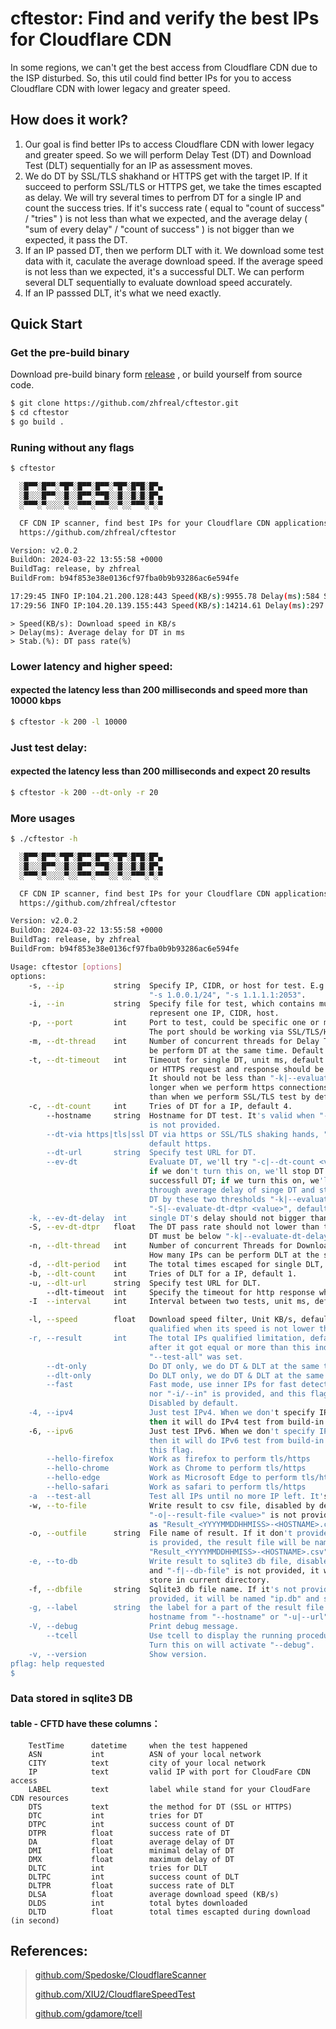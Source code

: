 # cftestor:  Find and verify the best IPs for Cloudflare CDN

In some regions, we can't get the best access from Cloudflare CDN due to the ISP disturbed. So, this util could find better IPs for you to access Cloudflare CDN with lower legacy and greater speed.

## How does it work?
1. Our goal is find better IPs to access Cloudflare CDN with lower legacy and greater speed. So we will perform Delay Test (DT) and Download Test (DLT) sequentially for an IP as assessment moves. <br>
2. We do DT by SSL/TLS shakhand or HTTPS get with the target IP. If it succeed to perform SSL/TLS or HTTPS get, we take the times escapted as delay. We will try several times to perfrom DT for a single IP and count the success tries. If it's success rate ( equal to "count of success" / "tries" ) is not less than what we expected, and the average delay ( "sum of every delay" / "count of success" ) is not bigger than we expected, it pass the DT. <br>
3. If an IP passed DT, then we perform DLT with it. We download some test data with it, caculate the average download speed. If the average speed is not less than we expected, it's a successful DLT. We can perform several DLT sequentially to evaluate download speed accurately.<br>
4. If an IP passsed DLT, it's what we need exactly. <br>

## Quick Start

### Get the pre-build binary

Download pre-build binary form [release](https://github.com/zhfreal/cftestor/releases) , or build yourself from source code.

```bash
$ git clone https://github.com/zhfreal/cftestor.git
$ cd cftestor
$ go build .
```
### Runing without any flags
```bash
$ cftestor

  ░█▀▀░█▀▀░▀█▀░█▀▀░█▀▀░▀█▀░█▀█░█▀▄
  ░█░░░█▀▀░░█░░█▀▀░▀▀█░░█░░█░█░█▀▄
  ░▀▀▀░▀░░░░▀░░▀▀▀░▀▀▀░░▀░░▀▀▀░▀░▀

  CF CDN IP scanner, find best IPs for your Cloudflare CDN applications.
  https://github.com/zhfreal/cftestor

Version: v2.0.2
BuildOn: 2024-03-22 13:55:58 +0000
BuildTag: release, by zhfreal
BuildFrom: b94f853e38e0136cf97fba0b9b93286ac6e594fe

17:29:45 INFO IP:104.21.200.128:443 Speed(KB/s):9955.78 Delay(ms):584 Stab.(%):100.00
17:29:56 INFO IP:104.20.139.155:443 Speed(KB/s):14214.61 Delay(ms):297 Stab.(%):100.00
```

```
> Speed(KB/s): Download speed in KB/s
> Delay(ms): Average delay for DT in ms
> Stab.(%): DT pass rate(%)
```

### Lower latency and higher speed:
#### expected the latency less than 200 milliseconds and speed more than 10000 kbps
```bash
$ cftestor -k 200 -l 10000
```

### Just test delay:
#### expected the latency less than 200 milliseconds and expect 20 results
```bash
$ cftestor -k 200 --dt-only -r 20
```

### More usages
```bash
$ ./cftestor -h

  ░█▀▀░█▀▀░▀█▀░█▀▀░█▀▀░▀█▀░█▀█░█▀▄
  ░█░░░█▀▀░░█░░█▀▀░▀▀█░░█░░█░█░█▀▄
  ░▀▀▀░▀░░░░▀░░▀▀▀░▀▀▀░░▀░░▀▀▀░▀░▀

  CF CDN IP scanner, find best IPs for your Cloudflare CDN applications.
  https://github.com/zhfreal/cftestor

Version: v2.0.2
BuildOn: 2024-03-22 13:55:58 +0000
BuildTag: release, by zhfreal
BuildFrom: b94f853e38e0136cf97fba0b9b93286ac6e594fe

Usage: cftestor [options]
options:
    -s, --ip           string  Specify IP, CIDR, or host for test. E.g.: "-s 1.0.0.1", "-s 1.0.0.1/32",
                               "-s 1.0.0.1/24", "-s 1.1.1.1:2053".
    -i, --in           string  Specify file for test, which contains multiple lines. Each line
                               represent one IP, CIDR, host.
    -p, --port         int     Port to test, could be specific one or more ports at same time,
                               The port should be working via SSL/TLS/HTTPS protocol,  default 443.
    -m, --dt-thread    int     Number of concurrent threads for Delay Test(DT). How many IPs can
                               be perform DT at the same time. Default 20 threads.
    -t, --dt-timeout   int     Timeout for single DT, unit ms, default 1000ms. A single SSL/TLS
                               or HTTPS request and response should be finished before timeout.
                               It should not be less than "-k|--evaluate-dt-delay", It should be
                               longer when we perform https connections test by "-dt-via-https"
                               than when we perform SSL/TLS test by default.
    -c, --dt-count     int     Tries of DT for a IP, default 4.
        --hostname     string  Hostname for DT test. It's valid when "--dt-only" is no and "--dt-via https"
                               is not provided.
        --dt-via https|tls|ssl DT via https or SSL/TLS shaking hands, "--dt-via <https|tls|ssl>"
                               default https.
        --dt-url       string  Specify test URL for DT.
        --ev-dt                Evaluate DT, we'll try "-c|--dt-count <value>" to evaluate delay;
                               if we don't turn this on, we'll stop DT after we got the first
                               successfull DT; if we turn this on, we'll evaluate the test result
                               through average delay of singe DT and statistic of all successfull
                               DT by these two thresholds "-k|--evaluate-dt-delay <value>" and
                               "-S|--evaluate-dt-dtpr <value>", default turn off.
    -k, --ev-dt-delay  int     single DT's delay should not bigger than this, unit ms, default 600ms.
    -S, --ev-dt-dtpr   float   The DT pass rate should not lower than this, default 100, means 100%, all
                               DT must be below "-k|--evaluate-dt-delay <value>".
    -n, --dlt-thread   int     Number of concurrent Threads for Download Test(DLT), default 1.
                               How many IPs can be perform DLT at the same time.
    -d, --dlt-period   int     The total times escaped for single DLT, default 10s.
    -b, --dlt-count    int     Tries of DLT for a IP, default 1.
    -u, --dlt-url      string  Specify test URL for DLT.
        --dlt-timeout  int     Specify the timeout for http response when do DLT. In ms, default as 5000 ms.
    -I  --interval     int     Interval between two tests, unit ms, default 500ms.

    -l, --speed        float   Download speed filter, Unit KB/s, default 6000KB/s. After DLT, it's
                               qualified when its speed is not lower than this value.
    -r, --result       int     The total IPs qualified limitation, default 10. The Process will stop
                               after it got equal or more than this indicated. It would be invalid if
                               "--test-all" was set.
        --dt-only              Do DT only, we do DT & DLT at the same time by default.
        --dlt-only             Do DLT only, we do DT & DLT at the same time by default.
        --fast                 Fast mode, use inner IPs for fast detection. Just when neither "-s/--ip"
                               nor "-i/--in" is provided, and this flag is provided. It will be working
                               Disabled by default.
    -4, --ipv4                 Just test IPv4. When we don't specify IPs to test by "-s" or "-i",
                               then it will do IPv4 test from build-in IPs from CloudFlare by default.
    -6, --ipv6                 Just test IPv6. When we don't specify IPs to test by "-s" or "-i",
                               then it will do IPv6 test from build-in IPs from CloudFlare by using
                               this flag.
        --hello-firefox        Work as firefox to perform tls/https
        --hello-chrome         Work as Chrome to perform tls/https
        --hello-edge           Work as Microsoft Edge to perform tls/https
        --hello-safari         Work as safari to perform tls/https
    -a  --test-all             Test all IPs until no more IP left. It's disabled by default.
    -w, --to-file              Write result to csv file, disabled by default. If it is provided and
                               "-o|--result-file <value>" is not provided, the result file will be named
                               as "Result_<YYYYMMDDHHMISS>-<HOSTNAME>.csv" and be stored in current DIR.
    -o, --outfile      string  File name of result. If it don't provided and "-w|--store-to-file"
                               is provided, the result file will be named as
                               "Result_<YYYYMMDDHHMISS>-<HOSTNAME>.csv" and be stored in current DIR.
    -e, --to-db                Write result to sqlite3 db file, disabled by default. If it's provided
                               and "-f|--db-file" is not provided, it will be named "ip.db" and
                               store in current directory.
    -f, --dbfile       string  Sqlite3 db file name. If it's not provided and "-e|--store-to-db" is
                               provided, it will be named "ip.db" and store in current directory.
    -g, --label        string  the label for a part of the result file's name and sqlite3 record. It's
                               hostname from "--hostname" or "-u|--url" by default.
    -V, --debug                Print debug message.
        --tcell                Use tcell to display the running procedure when in debug mode.
                               Turn this on will activate "--debug".
    -v, --version              Show version.
pflag: help requested
$
```

### Data stored in sqlite3 DB
#### table - CFTD have these columns：
```
    TestTime      datetime     when the test happened
    ASN           int          ASN of your local network
    CITY          text         city of your local network
    IP            text         valid IP with port for CloudFare CDN access
    LABEL         text         label while stand for your CloudFare CDN resources
    DTS           text         the method for DT (SSL or HTTPS)
    DTC           int          tries for DT
    DTPC          int          success count of DT
    DTPR          float        success rate of DT
    DA            float        average delay of DT
    DMI           float        minimal delay of DT
    DMX           float        maximum delay of DT
    DLTC          int          tries for DLT
    DLTPC         int          success count of DLT
    DLTPR         float        success rate of DLT
    DLSA          float        average download speed (KB/s)
    DLDS          int          total bytes downloaded
    DLTD          float        total times escapted during download (in second)
```
## References:
> 
> <a href="https://github.com/Spedoske/CloudflareScanner">github.com/Spedoske/CloudflareScanner</a>
> 
> <a href="https://github.com/XIU2/CloudflareSpeedTest">github.com/XIU2/CloudflareSpeedTest</a>
> 
> <a href="https://github.com/gdamore/tcell">github.com/gdamore/tcell</a>
>
>   
